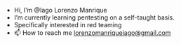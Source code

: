 - Hi, I’m @Iago Lorenzo Manrique
- I’m currently learning pentesting on a self-taught basis.
- Specifically interested in red teaming
- 📫 How to reach me lorenzomanriqueiago@gmail.com
